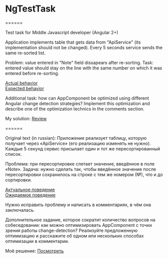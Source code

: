 # NgTestTask

======

Test task for Middle Javascript developer (Angular 2+)

Application implements table that gets data from "ApiService" (its implementation should not be changed). Every 5 seconds service
sends the same re-sorted list.

Problem: value entered in "Note" field dissapears after re-sorting.
Task: entered value should stay on the line with the same number on which it was entered before re-sorting.

<a href="https://mznpk1k6jj.codesandbox.io/" target="_blank">Actual behavior</a>
<br>
<a href="https://734qx193vj.codesandbox.io/" target="_blank">Expected behavior</a>

Additional task: how can AppComponent be optimized using different Angular change detection strategies? Implement this optimization and describe one of the optimization technics in the comments section.

My solution: <a href="https://github.com/ozz-rjq/ng-task/blob/08678a92594fcfce2e560f3480cb3f1dfa99c49e/src/app/app.module.ts#L36" target="_blank">Review</a>

======

Original text (in russian):
Приложение реализует таблицу, которую получает через «ApiService» (его реализацию изменять не нужно). Каждые 5 секунд сервис присылает один и тот же пересортированный список.

Проблема: при пересортировке слетает значение, введённое в поле «Note».
Задача: нужно сделать так, чтобы введённое значение после пересортировки сохранилось на строке с тем же номером (№), что и до сортировки.

<a href="https://mznpk1k6jj.codesandbox.io/" target="_blank">Актуальное поведение</a>
<br>
<a href="https://734qx193vj.codesandbox.io/" target="_blank">Ожидаемое поведение</a>

Нужно исправить проблему и написать в комментариях, в чём она заключалась.

Дополнительное задание, которое сократит количество вопросов на собеседовании: как можно оптимизировать AppComponent с точки зрения работы change-detection? Реализуйте предложенную оптимизацию и расскажите об одном или нескольких способах оптимизации в комментарии.

Моё решение: <a href="https://github.com/ozz-rjq/ng-task/blob/08678a92594fcfce2e560f3480cb3f1dfa99c49e/src/app/app.module.ts#L36" target="_blank">Посмотреть</a>
